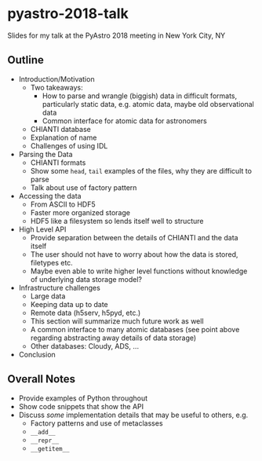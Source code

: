 # pyastro-2018-talk
Slides for my talk at the PyAstro 2018 meeting in New York City, NY

## Outline
* Introduction/Motivation
  * Two takeaways:
    * How to parse and wrangle (biggish) data in difficult formats, particularly static data, e.g. atomic data, maybe old observational data
    * Common interface for atomic data for astronomers
  * CHIANTI database
  * Explanation of name
  * Challenges of using IDL
* Parsing the Data
  * CHIANTI formats
  * Show some `head`, `tail` examples of the files, why they are difficult to parse
  * Talk about use of factory pattern
* Accessing the data
  * From ASCII to HDF5
  * Faster more organized storage
  * HDF5 like a filesystem so lends itself well to structure
* High Level API
  * Provide separation between the details of CHIANTI and the data itself
  * The user should not have to worry about how the data is stored, filetypes etc.
  * Maybe even able to write higher level functions without knowledge of underlying data storage model?
* Infrastructure challenges
  * Large data
  * Keeping data up to date
  * Remote data (h5serv, h5pyd, etc.)
  * This section will summarize much future work as well
  * A common interface to many atomic databases (see point above regarding abstracting away details of data storage)
  * Other databases: Cloudy, ADS, ...
* Conclusion

## Overall Notes
* Provide examples of Python throughout
* Show code snippets that show the API
* Discuss *some* implementation details that may be useful to others, e.g.
  * Factory patterns and use of metaclasses
  * `__add__`
  * `__repr__`
  * `__getitem__`